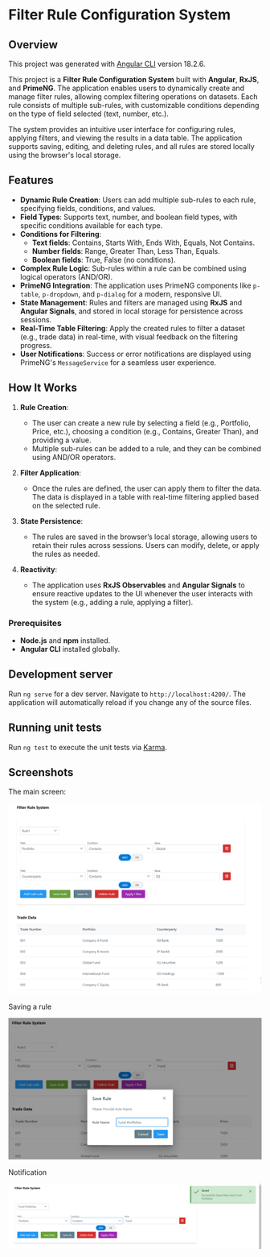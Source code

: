 # Filter Rule Configuration System

## Overview

This project was generated with [Angular CLI](https://github.com/angular/angular-cli) version 18.2.6.

This project is a **Filter Rule Configuration System** built with **Angular**, **RxJS**, and **PrimeNG**. The application enables users to dynamically create and manage filter rules, allowing complex filtering operations on datasets. Each rule consists of multiple sub-rules, with customizable conditions depending on the type of field selected (text, number, etc.).

The system provides an intuitive user interface for configuring rules, applying filters, and viewing the results in a data table. The application supports saving, editing, and deleting rules, and all rules are stored locally using the browser's local storage.

## Features
- **Dynamic Rule Creation**: Users can add multiple sub-rules to each rule, specifying fields, conditions, and values.
- **Field Types**: Supports text, number, and boolean field types, with specific conditions available for each type.
- **Conditions for Filtering**:
  - **Text fields**: Contains, Starts With, Ends With, Equals, Not Contains.
  - **Number fields**: Range, Greater Than, Less Than, Equals.
  - **Boolean fields**: True, False (no conditions).
- **Complex Rule Logic**: Sub-rules within a rule can be combined using logical operators (AND/OR).
- **PrimeNG Integration**: The application uses PrimeNG components like `p-table`, `p-dropdown`, and `p-dialog` for a modern, responsive UI.
- **State Management**: Rules and filters are managed using **RxJS** and **Angular Signals**, and stored in local storage for persistence across sessions.
- **Real-Time Table Filtering**: Apply the created rules to filter a dataset (e.g., trade data) in real-time, with visual feedback on the filtering progress.
- **User Notifications**: Success or error notifications are displayed using PrimeNG's `MessageService` for a seamless user experience.

## How It Works
1. **Rule Creation**:
   - The user can create a new rule by selecting a field (e.g., Portfolio, Price, etc.), choosing a condition (e.g., Contains, Greater Than), and providing a value.
   - Multiple sub-rules can be added to a rule, and they can be combined using AND/OR operators.
   
2. **Filter Application**:
   - Once the rules are defined, the user can apply them to filter the data. The data is displayed in a table with real-time filtering applied based on the selected rule.

3. **State Persistence**:
   - The rules are saved in the browser’s local storage, allowing users to retain their rules across sessions. Users can modify, delete, or apply the rules as needed.

4. **Reactivity**:
   - The application uses **RxJS Observables** and **Angular Signals** to ensure reactive updates to the UI whenever the user interacts with the system (e.g., adding a rule, applying a filter).

### Prerequisites
- **Node.js** and **npm** installed.
- **Angular CLI** installed globally.

## Development server

Run `ng serve` for a dev server. Navigate to `http://localhost:4200/`. The application will automatically reload if you change any of the source files.

## Running unit tests

Run `ng test` to execute the unit tests via [Karma](https://karma-runner.github.io).

## Screenshots
The main screen:

![Main Screen](assets/Filter-Rule-Overview.png)

Saving a rule

![Saving Rule](assets/saving-portfolios.png)

Notification

![Notification](assets/notification-service-after-saving.png)